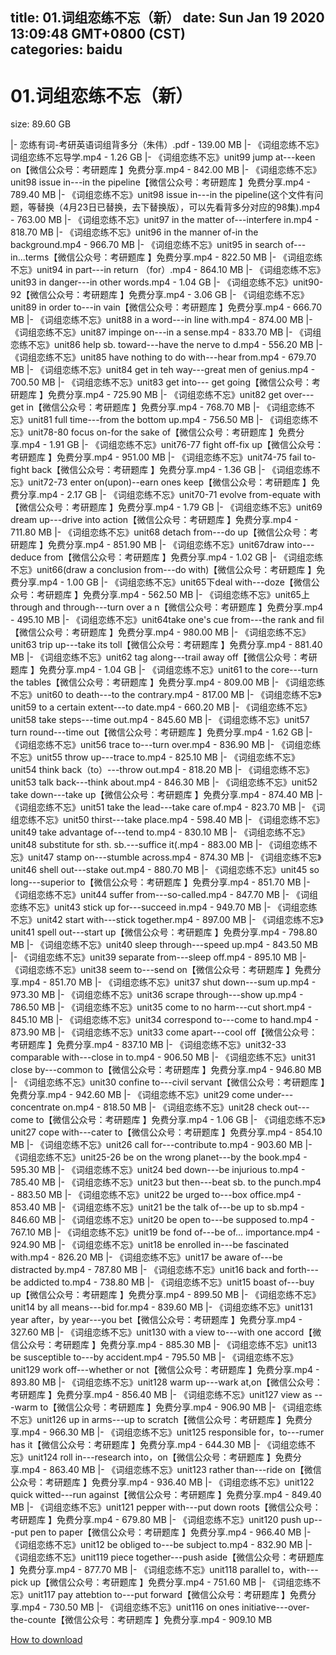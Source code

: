 
title: 01.词组恋练不忘（新）
date: Sun Jan 19 2020 13:09:48 GMT+0800 (CST)    
categories: baidu
---

# 01.词组恋练不忘（新）
size: 89.60 GB
 
 
|- 恋练有词-考研英语词组背多分（朱伟）.pdf - 139.00 MB
|- 《词组恋练不忘》词组恋练不忘导学.mp4 - 1.26 GB
|- 《词组恋练不忘》unit99 jump at---keen on【微信公众号：考研题库 】免费分享.mp4 - 842.00 MB
|- 《词组恋练不忘》unit98 issue in---in the pipeline【微信公众号：考研题库 】免费分享.mp4 - 789.40 MB
|- 《词组恋练不忘》unit98 issue in---in the pipeline(这个文件有问题，等替换（4月23日已替换，去下替换版），可以先看背多分对应的98集).mp4 - 763.00 MB
|- 《词组恋练不忘》unit97 in the matter of---interfere in.mp4 - 818.70 MB
|- 《词组恋练不忘》unit96 in the manner of-in the background.mp4 - 966.70 MB
|- 《词组恋练不忘》unit95 in search of---in...terms【微信公众号：考研题库 】免费分享.mp4 - 822.50 MB
|- 《词组恋练不忘》unit94 in part---in return （for）.mp4 - 864.10 MB
|- 《词组恋练不忘》unit93 in danger---in other words.mp4 - 1.04 GB
|- 《词组恋练不忘》unit90-92【微信公众号：考研题库 】免费分享.mp4 - 3.06 GB
|- 《词组恋练不忘》unit89 in order to---in vain【微信公众号：考研题库 】免费分享.mp4 - 666.70 MB
|- 《词组恋练不忘》unit88 in a word---in line with.mp4 - 874.00 MB
|- 《词组恋练不忘》unit87 impinge on---in a sense.mp4 - 833.70 MB
|- 《词组恋练不忘》unit86 help sb. toward---have the nerve to d.mp4 - 556.20 MB
|- 《词组恋练不忘》unit85 have nothing to do with---hear from.mp4 - 679.70 MB
|- 《词组恋练不忘》unit84 get in teh way---great men of genius.mp4 - 700.50 MB
|- 《词组恋练不忘》unit83 get into--- get going【微信公众号：考研题库 】免费分享.mp4 - 725.90 MB
|- 《词组恋练不忘》unit82 get over---get in【微信公众号：考研题库 】免费分享.mp4 - 768.70 MB
|- 《词组恋练不忘》unit81 full time---from the bottom up.mp4 - 756.50 MB
|- 《词组恋练不忘》unit78-80 focus on-for the sake of【微信公众号：考研题库 】免费分享.mp4 - 1.91 GB
|- 《词组恋练不忘》unit76-77 fight off-fix up【微信公众号：考研题库 】免费分享.mp4 - 951.00 MB
|- 《词组恋练不忘》unit74-75 fail to-fight back【微信公众号：考研题库 】免费分享.mp4 - 1.36 GB
|- 《词组恋练不忘》unit72-73 enter on(upon)--earn ones keep【微信公众号：考研题库 】免费分享.mp4 - 2.17 GB
|- 《词组恋练不忘》unit70-71 evolve from-equate with【微信公众号：考研题库 】免费分享.mp4 - 1.79 GB
|- 《词组恋练不忘》unit69 dream up---drive into action【微信公众号：考研题库 】免费分享.mp4 - 711.80 MB
|- 《词组恋练不忘》unit68 detach from---do up【微信公众号：考研题库 】免费分享.mp4 - 851.90 MB
|- 《词组恋练不忘》unit67draw into---deduce from【微信公众号：考研题库 】免费分享.mp4 - 1.02 GB
|- 《词组恋练不忘》unit66(draw a conclusion from---do with)【微信公众号：考研题库 】免费分享.mp4 - 1.00 GB
|- 《词组恋练不忘》unit65下deal with---doze【微信公众号：考研题库 】免费分享.mp4 - 562.50 MB
|- 《词组恋练不忘》unit65上 through and through---turn over a n【微信公众号：考研题库 】免费分享.mp4 - 495.10 MB
|- 《词组恋练不忘》unit64take one's cue from---the rank and fil【微信公众号：考研题库 】免费分享.mp4 - 980.00 MB
|- 《词组恋练不忘》unit63 trip  up---take its toll【微信公众号：考研题库 】免费分享.mp4 - 881.40 MB
|- 《词组恋练不忘》unit62 tag along---trail away off【微信公众号：考研题库 】免费分享.mp4 - 1.04 GB
|- 《词组恋练不忘》unit61 to the core---turn the tables【微信公众号：考研题库 】免费分享.mp4 - 809.00 MB
|- 《词组恋练不忘》unit60 to death---to the contrary.mp4 - 817.00 MB
|- 《词组恋练不忘》unit59 to a certain extent---to date.mp4 - 660.20 MB
|- 《词组恋练不忘》unit58 take steps---time out.mp4 - 845.60 MB
|- 《词组恋练不忘》unit57 turn round---time out【微信公众号：考研题库 】免费分享.mp4 - 1.62 GB
|- 《词组恋练不忘》unit56 trace to---turn over.mp4 - 836.90 MB
|- 《词组恋练不忘》unit55 throw up---trace to.mp4 - 825.10 MB
|- 《词组恋练不忘》unit54 think back（to）---throw out.mp4 - 818.20 MB
|- 《词组恋练不忘》unit53 talk back---think about.mp4 - 846.30 MB
|- 《词组恋练不忘》unit52 take down---take up【微信公众号：考研题库 】免费分享.mp4 - 874.40 MB
|- 《词组恋练不忘》unit51 take the lead---take care of.mp4 - 823.70 MB
|- 《词组恋练不忘》unit50 thirst---take place.mp4 - 598.40 MB
|- 《词组恋练不忘》unit49 take advantage of---tend to.mp4 - 830.10 MB
|- 《词组恋练不忘》unit48 substitute for sth. sb.---suffice it(.mp4 - 883.00 MB
|- 《词组恋练不忘》unit47 stamp on---stumble across.mp4 - 874.30 MB
|- 《词组恋练不忘》unit46 shell out---stake out.mp4 - 880.70 MB
|- 《词组恋练不忘》unit45 so long---superior to【微信公众号：考研题库 】免费分享.mp4 - 851.70 MB
|- 《词组恋练不忘》unit44 suffer from---so-called.mp4 - 847.70 MB
|- 《词组恋练不忘》unit43 stick up for---succeed in.mp4 - 949.70 MB
|- 《词组恋练不忘》unit42 start with---stick together.mp4 - 897.00 MB
|- 《词组恋练不忘》unit41 spell out---start up【微信公众号：考研题库 】免费分享.mp4 - 798.80 MB
|- 《词组恋练不忘》unit40 sleep through---speed  up.mp4 - 843.50 MB
|- 《词组恋练不忘》unit39 separate from---sleep off.mp4 - 895.10 MB
|- 《词组恋练不忘》unit38 seem to---send on【微信公众号：考研题库 】免费分享.mp4 - 851.70 MB
|- 《词组恋练不忘》unit37 shut down---sum up.mp4 - 973.30 MB
|- 《词组恋练不忘》unit36 scrape through---show up.mp4 - 786.50 MB
|- 《词组恋练不忘》unit35 come to no harm---cut short.mp4 - 845.10 MB
|- 《词组恋练不忘》unit34 correspond to---come to hand.mp4 - 873.90 MB
|- 《词组恋练不忘》unit33 come apart---cool off【微信公众号：考研题库 】免费分享.mp4 - 837.10 MB
|- 《词组恋练不忘》unit32-33 comparable with---close in to.mp4 - 906.50 MB
|- 《词组恋练不忘》unit31 close by---common to【微信公众号：考研题库 】免费分享.mp4 - 946.80 MB
|- 《词组恋练不忘》unit30 confine to---civil servant【微信公众号：考研题库 】免费分享.mp4 - 942.60 MB
|- 《词组恋练不忘》unit29 come under---concentrate on.mp4 - 818.50 MB
|- 《词组恋练不忘》unit28 check out---come to【微信公众号：考研题库 】免费分享.mp4 - 1.06 GB
|- 《词组恋练不忘》unit27 cope with---cater to【微信公众号：考研题库 】免费分享.mp4 - 854.10 MB
|- 《词组恋练不忘》unit26 call for---contribute to.mp4 - 903.60 MB
|- 《词组恋练不忘》unit25-26 be on the wrong planet---by the book.mp4 - 595.30 MB
|- 《词组恋练不忘》unit24 bed down---be injurious to.mp4 - 785.40 MB
|- 《词组恋练不忘》unit23 but then---beat sb. to the punch.mp4 - 883.50 MB
|- 《词组恋练不忘》unit22 be urged to---box office.mp4 - 853.40 MB
|- 《词组恋练不忘》unit21 be the talk of---be up to sb.mp4 - 846.60 MB
|- 《词组恋练不忘》unit20 be open to---be supposed to.mp4 - 767.10 MB
|- 《词组恋练不忘》unit19 be fond of---be of... importance.mp4 - 924.90 MB
|- 《词组恋练不忘》unit18 be enrolled in---be fascinated with.mp4 - 826.20 MB
|- 《词组恋练不忘》unit17 be aware of---be distracted by.mp4 - 787.80 MB
|- 《词组恋练不忘》unit16 back and forth---be addicted to.mp4 - 738.80 MB
|- 《词组恋练不忘》unit15 boast of---buy up【微信公众号：考研题库 】免费分享.mp4 - 899.50 MB
|- 《词组恋练不忘》unit14 by all means---bid for.mp4 - 839.60 MB
|- 《词组恋练不忘》unit131 year after，by year---you bet【微信公众号：考研题库 】免费分享.mp4 - 327.60 MB
|- 《词组恋练不忘》unit130 with a view to---with one accord【微信公众号：考研题库 】免费分享.mp4 - 885.30 MB
|- 《词组恋练不忘》unit13 be susceptible to---by accident.mp4 - 795.50 MB
|- 《词组恋练不忘》unit129 work off---whether or not【微信公众号：考研题库 】免费分享.mp4 - 893.80 MB
|- 《词组恋练不忘》unit128 warm up---wark at,on【微信公众号：考研题库 】免费分享.mp4 - 856.40 MB
|- 《词组恋练不忘》unit127 view as ---warm to【微信公众号：考研题库 】免费分享.mp4 - 906.90 MB
|- 《词组恋练不忘》unit126 up in arms---up to scratch【微信公众号：考研题库 】免费分享.mp4 - 966.30 MB
|- 《词组恋练不忘》unit125 responsible for，to---rumer has it【微信公众号：考研题库 】免费分享.mp4 - 644.30 MB
|- 《词组恋练不忘》unit124 roll in---research into，on【微信公众号：考研题库 】免费分享.mp4 - 863.40 MB
|- 《词组恋练不忘》unit123 rather than---ride on【微信公众号：考研题库 】免费分享.mp4 - 936.40 MB
|- 《词组恋练不忘》unit122 quick witted---run against【微信公众号：考研题库 】免费分享.mp4 - 849.40 MB
|- 《词组恋练不忘》unit121 pepper  with---put down roots【微信公众号：考研题库 】免费分享.mp4 - 679.80 MB
|- 《词组恋练不忘》unit120 push up---put pen to paper【微信公众号：考研题库 】免费分享.mp4 - 966.40 MB
|- 《词组恋练不忘》unit12 be obliged to---be subject to.mp4 - 832.90 MB
|- 《词组恋练不忘》unit119 piece together---push aside【微信公众号：考研题库 】免费分享.mp4 - 877.70 MB
|- 《词组恋练不忘》unit118 parallel to，with---pick up【微信公众号：考研题库 】免费分享.mp4 - 751.60 MB
|- 《词组恋练不忘》unit117 pay attebtion to---put forward【微信公众号：考研题库 】免费分享.mp4 - 730.50 MB
|- 《词组恋练不忘》unit116 on ones initiative---over-the-counte【微信公众号：考研题库 】免费分享.mp4 - 909.10 MB

[How to download](https://bpcam.bemobtrk.com/go/2ceec3aa-1ca2-46d6-b9ff-aaa5c184517c?jno=705)
